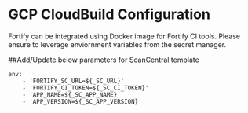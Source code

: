 # GCP CloudBuild Configuration
Fortify can be integrated using Docker image for Fortify CI tools. Please ensure to leverage enviornment variables from the secret manager.

##Add/Update below parameters for ScanCentral template

	env:
	    - 'FORTIFY_SC_URL=${_SC_URL}'
	    - 'FORTIFY_CI_TOKEN=${_SC_CI_TOKEN}'
	    - 'APP_NAME=${_SC_APP_NAME}'
	    - 'APP_VERSION=${_SC_APP_VERSION}'
	    